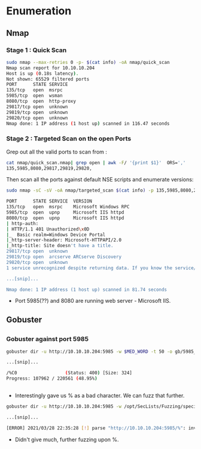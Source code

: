 # Enumeration

## Nmap

### Stage 1 : Quick Scan

``` bash
sudo nmap --max-retries 0 -p- $(cat info) -oA nmap/quick_scan         
Nmap scan report for 10.10.10.204                     
Host is up (0.18s latency).                 
Not shown: 65529 filtered ports                         
PORT      STATE SERVICE                           
135/tcp   open  msrpc                           
5985/tcp  open  wsman                      
8080/tcp  open  http-proxy                          
29817/tcp open  unknown                         
29819/tcp open  unknown                         
29820/tcp open  unknown             
Nmap done: 1 IP address (1 host up) scanned in 116.47 seconds                                                         

```

### Stage 2 : Targeted Scan on the open Ports
Grep out all the valid ports to scan from : 
```bash 
cat nmap/quick_scan.nmap| grep open | awk -F/ '{print $1}'  ORS=','
135,5985,8080,29817,29819,29820,
```

Then scan all the ports against default NSE scripts and enumerate versions:

```bash
sudo nmap -sC -sV -oA nmap/targeted_scan $(cat info) -p 135,5985,8080,29817,29819,29820

PORT      STATE SERVICE  VERSION
135/tcp   open  msrpc    Microsoft Windows RPC
5985/tcp  open  upnp     Microsoft IIS httpd
8080/tcp  open  upnp     Microsoft IIS httpd
| http-auth: 
| HTTP/1.1 401 Unauthorized\x0D
|_  Basic realm=Windows Device Portal
|_http-server-header: Microsoft-HTTPAPI/2.0
|_http-title: Site doesn't have a title.
29817/tcp open  unknown
29819/tcp open  arcserve ARCserve Discovery
29820/tcp open  unknown
1 service unrecognized despite returning data. If you know the service/version, please submit the following fingerprint at 

...[snip]...

Nmap done: 1 IP address (1 host up) scanned in 81.74 seconds

```

- Port 5985(??) and 8080 are running web server - Microsoft IIS. 


## Gobuster

## 

### Gobuster against port 5985

```bash
gobuster dir -u http://10.10.10.204:5985 -w $MED_WORD -t 50 -o gb/5985_scan                                [51/81]

...[snip]...

/%C0                  (Status: 400) [Size: 324]
Progress: 107962 / 220561 (48.95%)           
                                                
```

- Interestingly gave us % as a bad character. We can fuzz that further.
```bash
gobuster dir -u http://10.10.10.204:5985 -w /opt/SecLists/Fuzzing/special-chars.txt -o gb/5985_special_chars  1 ↵ 

...[snip]...

[ERROR] 2021/03/28 22:35:28 [!] parse "http://10.10.10.204:5985/%": invalid URL escape "%"

```
- Didn't give much, further fuzzing upon %.